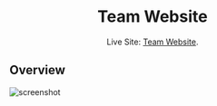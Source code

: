 <!-- Please update value in the {}  -->

<h1 align="center">Team Website</h1>

<div align="center">
   Live Site:  <a href="https://exquisite-lokum-74060e.netlify.app/" target="_blank">Team Website</a>.
</div>

<!-- OVERVIEW -->

## Overview

![screenshot](./exquisite-lokum-74060e.netlify.app_.pngscrrenshot.png)
